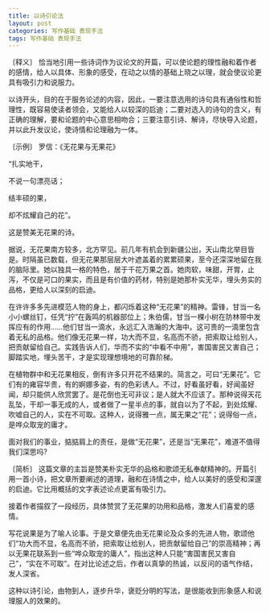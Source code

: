 ```yaml
---
title: 以诗引论法
layout: post
categories: 写作基础 表现手法
tags: 写作基础 表现手法
---
```


〔释义〕 恰当地引用一些诗词作为议论文的开篇，可以使论题的理性融和着作者的感情，给人以具体、形象的感受，在动之以情的基础上晓之以理，就会使议论更具有吸引力和说服力。

以诗开头，目的在于服务论述的内容，因此，一要注意选用的诗句具有通俗性和哲理性，既容易使读者领会，又能给人以较深的启迪；二要对选入的诗句的含义，有正确的理解，要和论题的中心意思相吻合；三要注意引诗、解诗，尽快导入论题，并以此升发议论，使诗情和论理融为一体。

〔示例〕 罗信：《无花果与无果花》

“扎实地干，

不说一句漂亮话；

结丰硕的果，

却不炫耀自己的花”。

这是赞美无花果的诗。

据说，无花果南方较多，北方罕见。前几年有机会到新疆公出，天山南北举目皆是。时隔虽已数载，但无花果那层层大叶遮盖着的累累硕果，至今还深深地留在我的脑际里。她以独具一格的特色，居于千花万果之首。她肉软，味甜，开胃，止泻，不仅是可口的果实，而且是有价值的药材，特别是她那朴实无华，埋头务实的品格，更给人以深刻的启迪。

在许许多多先进模范人物的身上，都闪烁着这种“无花果”的精神。雷锋，甘当一名小小螺丝钉，任凭“拧”在轰鸣的机器部位上；朱伯儒，甘当一棵小树在防林带中发挥应有的作用……他们甘当一滴水，永远汇入浩瀚的大海中。这可贵的一滴里包含着无私的品格。他们像无花果一样，功大而不显，名高而不骄，把索取让给别人，把贡献留给自己。实践告诉人们，华而不实的“中看不中用”，害国害民又害自己；脚踏实地，埋头苦干，才是实现理想境地的可靠阶梯。

在植物群中和无花果相反，倒有许多只开花不结果的。简言之，可曰“无果花”。它们有的雍容华贵，有的婀娜多姿，有的色彩诱人。不过，好看虽好看，好闻虽好闻，却只能供人欣赏罢了。是花倒也无可非议；是人就大不应该了。那种说得天花乱坠，干却一事无成的人，或者做了一星半点的事，就自以为了不起，到处炫耀、吹嘘自己的人，实在不可取。这种人，说得雅一点，属无果之“花”；说得俗一点，是哗众取宠的庸才。

面对我们的事业，掂掂肩上的责任，是做“无花果”，还是当“无果花”，难道不值得我们深思吗?

〔简析〕 这篇文章的主旨是赞美朴实无华的品格和歌颂无私奉献精神的。开篇引用一首小诗，把文章所要阐述的道理，融和在诗情之中，给人以美好的感受和深邃的启迪。它比用概括的文字表述论点更富有吸引力。

接着作者描叙了一段经历，具体赞赏了无花果的功用和品格，激发人们喜爱的感情。

写花说果是为了喻人论事。于是文章便先由无花果论及众多的先进人物，歌颂他们“功大而不显，名高而不骄，把索取让给别人，把贡献留给自己”的崇高精神；再以无果花联系到一些“哗众取宠的庸人”，指出这种人只能“害国害民又害自己”，“实在不可取”。在对比论述之后，作者以真挚的热诚，以反问的语气作结，发人深省。

这种以诗引论，由物到人，逐步升华，褒贬分明的写法，是很能收到形象感人和说理服人的效果的。 
